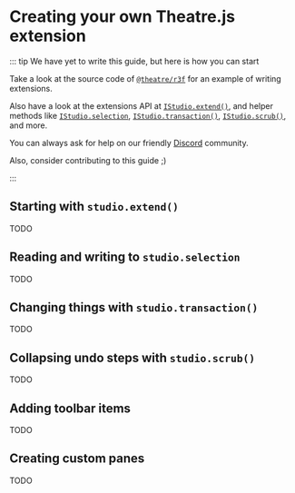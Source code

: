 # Creating your own Theatre.js extension

::: tip We have yet to write this guide, but here is how you can start

Take a look at the source code of [`@theatre/r3f`](https://github.com/AriaMinaei/theatre/tree/main/packages/r3f) for an example of writing extensions.

Also have a look at the extensions API at [`IStudio.extend()`](../../api/studio.istudio.extend.md), and helper methods like [`IStudio.selection`](../../api/studio.istudio.selection.md), [`IStudio.transaction()`](../../api/studio.istudio.transaction.md), [`IStudio.scrub()`](../../api/studio.istudio.scrub.md), and more.

You can always ask for help on our friendly [Discord](https://discord.gg/bm9f8F9Y9N) community.

Also, consider contributing to this guide ;)

:::

## Starting with `studio.extend()`

TODO

## Reading and writing to `studio.selection`

TODO

## Changing things with `studio.transaction()`

TODO

## Collapsing undo steps with `studio.scrub()`

TODO

## Adding toolbar items

TODO

## Creating custom panes

TODO